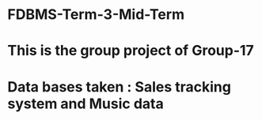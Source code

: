 # FDBMS-Term-3-Mid-Term
# This is the group project of Group-17 
# Data bases taken : Sales tracking system and Music data 
